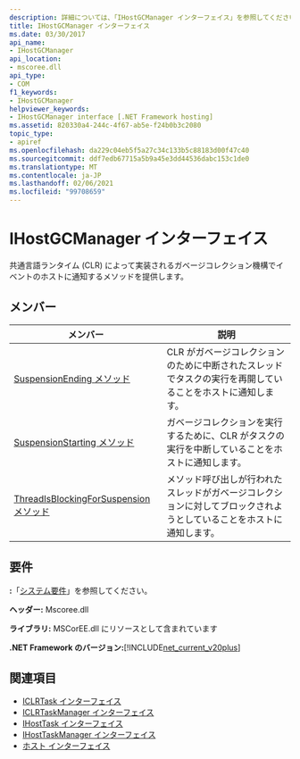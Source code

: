 ```yaml
---
description: 詳細については、「IHostGCManager インターフェイス」を参照してください。
title: IHostGCManager インターフェイス
ms.date: 03/30/2017
api_name:
- IHostGCManager
api_location:
- mscoree.dll
api_type:
- COM
f1_keywords:
- IHostGCManager
helpviewer_keywords:
- IHostGCManager interface [.NET Framework hosting]
ms.assetid: 820330a4-244c-4f67-ab5e-f24b0b3c2080
topic_type:
- apiref
ms.openlocfilehash: da229c04eb5f5a27c34c133b5c88183d00f47c40
ms.sourcegitcommit: ddf7edb67715a5b9a45e3dd44536dabc153c1de0
ms.translationtype: MT
ms.contentlocale: ja-JP
ms.lasthandoff: 02/06/2021
ms.locfileid: "99708659"
---
```

# <a name="ihostgcmanager-interface"></a>IHostGCManager インターフェイス

共通言語ランタイム (CLR) によって実装されるガベージコレクション機構でイベントのホストに通知するメソッドを提供します。  
  
## <a name="members"></a>メンバー  
  
|メンバー|説明|  
|------------|-----------------|  
|[SuspensionEnding メソッド](ihostgcmanager-suspensionending-method.md)|CLR がガベージコレクションのために中断されたスレッドでタスクの実行を再開していることをホストに通知します。|  
|[SuspensionStarting メソッド](ihostgcmanager-suspensionstarting-method.md)|ガベージコレクションを実行するために、CLR がタスクの実行を中断していることをホストに通知します。|  
|[ThreadIsBlockingForSuspension メソッド](ihostgcmanager-threadisblockingforsuspension-method.md)|メソッド呼び出しが行われたスレッドがガベージコレクションに対してブロックされようとしていることをホストに通知します。|  
  
## <a name="requirements"></a>要件  

 **:**「[システム要件](../../get-started/system-requirements.md)」を参照してください。  
  
 **ヘッダー:** Mscoree.dll  
  
 **ライブラリ:** MSCorEE.dll にリソースとして含まれています  
  
 **.NET Framework のバージョン:**[!INCLUDE[net_current_v20plus](../../../../includes/net-current-v20plus-md.md)]  
  
## <a name="see-also"></a>関連項目

- [ICLRTask インターフェイス](iclrtask-interface.md)
- [ICLRTaskManager インターフェイス](iclrtaskmanager-interface.md)
- [IHostTask インターフェイス](ihosttask-interface.md)
- [IHostTaskManager インターフェイス](ihosttaskmanager-interface.md)
- [ホスト インターフェイス](hosting-interfaces.md)
